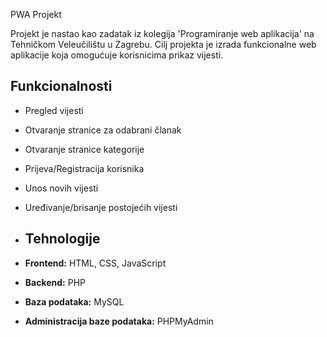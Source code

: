 PWA Projekt

Projekt je nastao kao zadatak iz kolegija 'Programiranje web aplikacija' na Tehničkom Veleučilištu u Zagrebu. Cilj projekta je izrada funkcionalne web aplikacije koja omogućuje korisnicima prikaz vijesti.

## Funkcionalnosti

- Pregled vijesti
- Otvaranje stranice za odabrani članak
- Otvaranje stranice kategorije
- Prijeva/Registracija korisnika
- Unos novih vijesti
- Uređivanje/brisanje postojećih vijesti

- ## Tehnologije

- **Frontend:** HTML, CSS, JavaScript
- **Backend:** PHP
- **Baza podataka:** MySQL
- **Administracija baze podataka:** PHPMyAdmin
